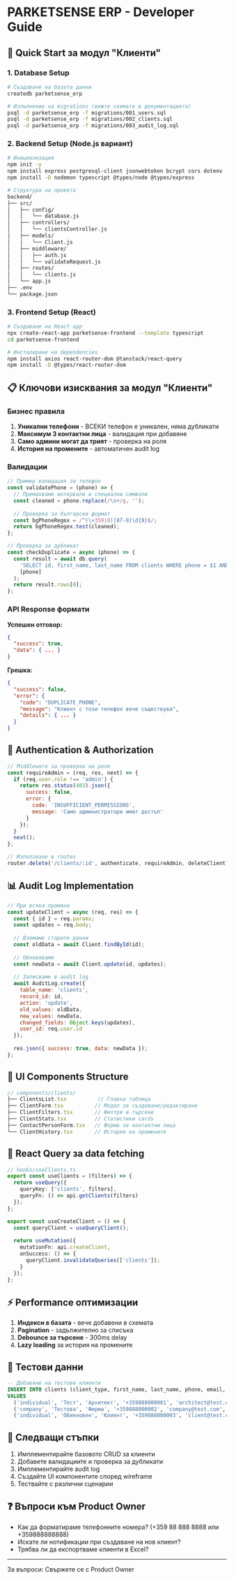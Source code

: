 # PARKETSENSE ERP - Developer Guide

## 🚀 Quick Start за модул "Клиенти"

### 1. Database Setup

```bash
# Създаване на базата данни
createdb parketsense_erp

# Изпълнение на migrations (вижте схемата в документацията)
psql -d parketsense_erp -f migrations/001_users.sql
psql -d parketsense_erp -f migrations/002_clients.sql
psql -d parketsense_erp -f migrations/003_audit_log.sql
```

### 2. Backend Setup (Node.js вариант)

```bash
# Инициализация
npm init -y
npm install express postgresql-client jsonwebtoken bcrypt cors dotenv
npm install -D nodemon typescript @types/node @types/express

# Структура на проекта
backend/
├── src/
│   ├── config/
│   │   └── database.js
│   ├── controllers/
│   │   └── clientsController.js
│   ├── models/
│   │   └── Client.js
│   ├── middleware/
│   │   ├── auth.js
│   │   └── validateRequest.js
│   ├── routes/
│   │   └── clients.js
│   └── app.js
├── .env
└── package.json
```

### 3. Frontend Setup (React)

```bash
# Създаване на React app
npx create-react-app parketsense-frontend --template typescript
cd parketsense-frontend

# Инсталиране на dependencies
npm install axios react-router-dom @tanstack/react-query
npm install -D @types/react-router-dom
```

## 📋 Ключови изисквания за модул "Клиенти"

### Бизнес правила
1. **Уникални телефони** - ВСЕКИ телефон е уникален, няма дубликати
2. **Максимум 3 контактни лица** - валидация при добавяне
3. **Само админи могат да трият** - проверка на роля
4. **История на промените** - автоматичен audit log

### Валидации
```javascript
// Пример валидация за телефон
const validatePhone = (phone) => {
  // Премахваме интервали и специални символи
  const cleaned = phone.replace(/\s+/g, '');
  
  // Проверка за български формат
  const bgPhoneRegex = /^(\+359|0)[87-9]\d{8}$/;
  return bgPhoneRegex.test(cleaned);
};

// Проверка за дубликат
const checkDuplicate = async (phone) => {
  const result = await db.query(
    'SELECT id, first_name, last_name FROM clients WHERE phone = $1 AND deleted_at IS NULL',
    [phone]
  );
  return result.rows[0];
};
```

### API Response формати

**Успешен отговор:**
```json
{
  "success": true,
  "data": { ... }
}
```

**Грешка:**
```json
{
  "success": false,
  "error": {
    "code": "DUPLICATE_PHONE",
    "message": "Клиент с този телефон вече съществува",
    "details": { ... }
  }
}
```

## 🔐 Authentication & Authorization

```javascript
// Middleware за проверка на роля
const requireAdmin = (req, res, next) => {
  if (req.user.role !== 'admin') {
    return res.status(403).json({
      success: false,
      error: {
        code: 'INSUFFICIENT_PERMISSIONS',
        message: 'Само администратори имат достъп'
      }
    });
  }
  next();
};

// Използване в routes
router.delete('/clients/:id', authenticate, requireAdmin, deleteClient);
```

## 📊 Audit Log Implementation

```javascript
// При всяка промяна
const updateClient = async (req, res) => {
  const { id } = req.params;
  const updates = req.body;
  
  // Вземаме старите данни
  const oldData = await Client.findById(id);
  
  // Обновяваме
  const newData = await Client.update(id, updates);
  
  // Записваме в audit log
  await AuditLog.create({
    table_name: 'clients',
    record_id: id,
    action: 'update',
    old_values: oldData,
    new_values: newData,
    changed_fields: Object.keys(updates),
    user_id: req.user.id
  });
  
  res.json({ success: true, data: newData });
};
```

## 🎨 UI Components Structure

```typescript
// components/clients/
├── ClientsList.tsx          // Главна таблица
├── ClientForm.tsx          // Модал за създаване/редактиране
├── ClientFilters.tsx       // Филтри и търсене
├── ClientStats.tsx         // Статистики cards
├── ContactPersonForm.tsx   // Форма за контактни лица
└── ClientHistory.tsx       // История на промените
```

## 🔄 React Query за data fetching

```typescript
// hooks/useClients.ts
export const useClients = (filters) => {
  return useQuery({
    queryKey: ['clients', filters],
    queryFn: () => api.getClients(filters)
  });
};

export const useCreateClient = () => {
  const queryClient = useQueryClient();
  
  return useMutation({
    mutationFn: api.createClient,
    onSuccess: () => {
      queryClient.invalidateQueries(['clients']);
    }
  });
};
```

## ⚡ Performance оптимизации

1. **Индекси в базата** - вече добавени в схемата
2. **Pagination** - задължително за списъка
3. **Debounce за търсене** - 300ms delay
4. **Lazy loading** за история на промените

## 🧪 Тестови данни

```sql
-- Добавяне на тестови клиенти
INSERT INTO clients (client_type, first_name, last_name, phone, email, is_architect, commission_percent)
VALUES 
  ('individual', 'Тест', 'Архитект', '+359888000001', 'architect@test.com', true, 15),
  ('company', 'Тестова', 'Фирма', '+359888000002', 'company@test.com', false, null),
  ('individual', 'Обикновен', 'Клиент', '+359888000003', 'client@test.com', false, null);
```

## 📝 Следващи стъпки

1. Имплементирайте базовото CRUD за клиенти
2. Добавете валидациите и проверка за дубликати
3. Имплементирайте audit log
4. Създайте UI компонентите според wireframe
5. Тествайте с различни сценарии

## ❓ Въпроси към Product Owner

- Как да форматираме телефонните номера? (+359 88 888 8888 или +359888888888)
- Искате ли нотификации при създаване на нов клиент?
- Трябва ли да експортваме клиенти в Excel?

---

За въпроси: Свържете се с Product Owner